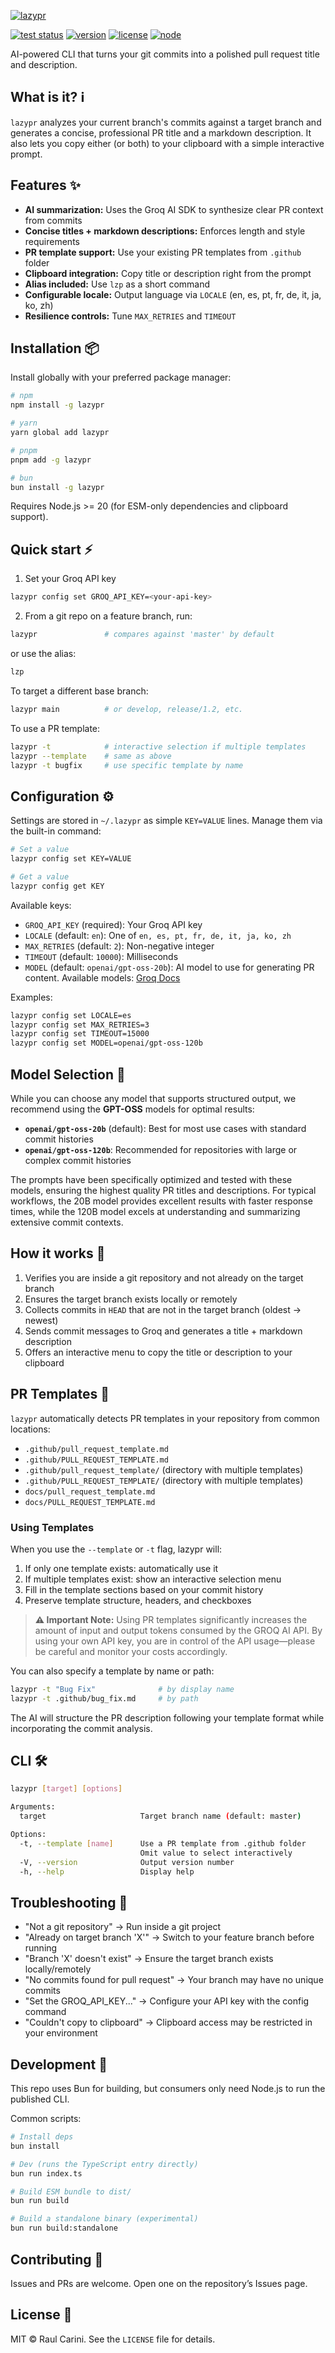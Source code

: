 [![lazypr](https://lazypr.vercel.app/og-image.png)](https://lazypr.vercel.app)

[![test status](https://img.shields.io/github/actions/workflow/status/r4ultv/lazypr/test.yml)](https://github.com/r4ultv/lazypr/actions/workflows/test.yml)
[![version](https://img.shields.io/npm/v/lazypr.svg)](https://www.npmjs.com/package/lazypr)
[![license](https://img.shields.io/github/license/r4ultv/lazypr.svg)](https://github.com/r4ultv/lazypr/blob/main/LICENSE)
[![node](https://img.shields.io/badge/node-%3E%3D20.0-43853d?logo=node.js&logoColor=white)](https://nodejs.org)

AI-powered CLI that turns your git commits into a polished pull request title and description.

## What is it? ℹ️

`lazypr` analyzes your current branch's commits against a target branch and generates a concise, professional PR title and a markdown description. It also lets you copy either (or both) to your clipboard with a simple interactive prompt.

## Features ✨

- **AI summarization:** Uses the Groq AI SDK to synthesize clear PR context from commits
- **Concise titles + markdown descriptions:** Enforces length and style requirements
- **PR template support:** Use your existing PR templates from `.github` folder
- **Clipboard integration:** Copy title or description right from the prompt
- **Alias included:** Use `lzp` as a short command
- **Configurable locale:** Output language via `LOCALE` (en, es, pt, fr, de, it, ja, ko, zh)
- **Resilience controls:** Tune `MAX_RETRIES` and `TIMEOUT`

## Installation 📦

Install globally with your preferred package manager:

```bash
# npm
npm install -g lazypr

# yarn
yarn global add lazypr

# pnpm
pnpm add -g lazypr

# bun
bun install -g lazypr
```

Requires Node.js >= 20 (for ESM-only dependencies and clipboard support).

## Quick start ⚡

1) Set your Groq API key

```bash
lazypr config set GROQ_API_KEY=<your-api-key>
```

2) From a git repo on a feature branch, run:

```bash
lazypr               # compares against 'master' by default
```

or use the alias:

```bash
lzp
```

To target a different base branch:

```bash
lazypr main          # or develop, release/1.2, etc.
```

To use a PR template:

```bash
lazypr -t            # interactive selection if multiple templates
lazypr --template    # same as above
lazypr -t bugfix     # use specific template by name
```

## Configuration ⚙️

Settings are stored in `~/.lazypr` as simple `KEY=VALUE` lines. Manage them via the built-in command:

```bash
# Set a value
lazypr config set KEY=VALUE

# Get a value
lazypr config get KEY
```

Available keys:

- `GROQ_API_KEY` (required): Your Groq API key
- `LOCALE` (default: `en`): One of `en, es, pt, fr, de, it, ja, ko, zh`
- `MAX_RETRIES` (default: `2`): Non-negative integer
- `TIMEOUT` (default: `10000`): Milliseconds
- `MODEL` (default: `openai/gpt-oss-20b`): AI model to use for generating PR content. Available models: [Groq Docs](https://console.groq.com/docs/structured-outputs#supported-models)

Examples:

```bash
lazypr config set LOCALE=es
lazypr config set MAX_RETRIES=3
lazypr config set TIMEOUT=15000
lazypr config set MODEL=openai/gpt-oss-120b
```

## Model Selection 🤖

While you can choose any model that supports structured output, we recommend using the **GPT-OSS** models for optimal results:

- **`openai/gpt-oss-20b`** (default): Best for most use cases with standard commit histories
- **`openai/gpt-oss-120b`**: Recommended for repositories with large or complex commit histories

The prompts have been specifically optimized and tested with these models, ensuring the highest quality PR titles and descriptions. For typical workflows, the 20B model provides excellent results with faster response times, while the 120B model excels at understanding and summarizing extensive commit contexts.

## How it works 🧠

1. Verifies you are inside a git repository and not already on the target branch
2. Ensures the target branch exists locally or remotely
3. Collects commits in `HEAD` that are not in the target branch (oldest → newest)
4. Sends commit messages to Groq and generates a title + markdown description
5. Offers an interactive menu to copy the title or description to your clipboard

## PR Templates 📝

`lazypr` automatically detects PR templates in your repository from common locations:

- `.github/pull_request_template.md`
- `.github/PULL_REQUEST_TEMPLATE.md`
- `.github/pull_request_template/` (directory with multiple templates)
- `.github/PULL_REQUEST_TEMPLATE/` (directory with multiple templates)
- `docs/pull_request_template.md`
- `docs/PULL_REQUEST_TEMPLATE.md`

### Using Templates

When you use the `--template` or `-t` flag, lazypr will:

1. If only one template exists: automatically use it
2. If multiple templates exist: show an interactive selection menu
3. Fill in the template sections based on your commit history
4. Preserve template structure, headers, and checkboxes

> **⚠️ Important Note:** Using PR templates significantly increases the amount of input and output tokens consumed by the GROQ AI API. By using your own API key, you are in control of the API usage—please be careful and monitor your costs accordingly.

You can also specify a template by name or path:

```bash
lazypr -t "Bug Fix"              # by display name
lazypr -t .github/bug_fix.md     # by path
```

The AI will structure the PR description following your template format while incorporating the commit analysis.

## CLI 🛠️

```bash
lazypr [target] [options]

Arguments:
  target                     Target branch name (default: master)

Options:
  -t, --template [name]      Use a PR template from .github folder
                             Omit value to select interactively
  -V, --version              Output version number
  -h, --help                 Display help
```

## Troubleshooting 🛟

- "Not a git repository" → Run inside a git project
- "Already on target branch 'X'" → Switch to your feature branch before running
- "Branch 'X' doesn't exist" → Ensure the target branch exists locally/remotely
- "No commits found for pull request" → Your branch may have no unique commits
- "Set the GROQ_API_KEY..." → Configure your API key with the config command
- "Couldn't copy to clipboard" → Clipboard access may be restricted in your environment

## Development 🧪

This repo uses Bun for building, but consumers only need Node.js to run the published CLI.

Common scripts:

```bash
# Install deps
bun install

# Dev (runs the TypeScript entry directly)
bun run index.ts

# Build ESM bundle to dist/
bun run build

# Build a standalone binary (experimental)
bun run build:standalone
```

## Contributing 🤝

Issues and PRs are welcome. Open one on the repository’s Issues page.

## License 📄

MIT © Raul Carini. See the `LICENSE` file for details.
